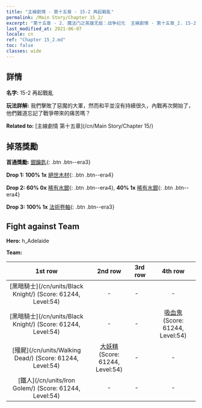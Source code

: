 ```yaml
---
title: "主線劇情 - 第十五章 - 15-2 再起戰亂"
permalink: /Main Story/Chapter 15_2/
excerpt: "第十五章 - 2. 魔法门之英雄无敌：战争纪元  主線劇情 - 第十五章_2. 15-2 再起戰亂"
last_modified_at: 2021-06-07
locale: cn
ref: "Chapter 15_2.md"
toc: false
classes: wide
---
```


## 詳情

 **名字:** 15-2 再起戰亂

 **玩法詳解:** 我們擊敗了惡魔的大軍，然而和平並沒有持續很久，內戰再次開始了，他們難道忘記了戰爭帶來的痛苦嗎？

 **Related to:** [主線劇情 第十五章](/cn/Main Story/Chapter 15/)

## 掉落獎勵

 **首通獎勵:** [銀鑰匙](/cn/Items/con_693/){: .btn .btn--era3}

 **Drop 1:** **100% 1x** [絕世木材](/cn/Items/mat_48/){: .btn .btn--era4}

 **Drop 2:** **60% 0x** [稀有水銀](/cn/Items/mat_42/){: .btn .btn--era4}, **40% 1x** [稀有水銀](/cn/Items/mat_42/){: .btn .btn--era4}

 **Drop 3:** **100% 1x** [法術卷軸](/cn/Items/con_694/){: .btn .btn--era3}


## Fight against Team
 **Hero:** h_Adelaide

 **Team:**


  | 1st row | 2nd row | 3rd row | 4th row |
  |:----:|:----:|:----|:----:|
  | [黑暗騎士](/cn/units/Black Knight/) (Score: 61244, Level:54)  | - | - | - |
  | [黑暗騎士](/cn/units/Black Knight/) (Score: 61244, Level:54)  | - | - | [吸血鬼](/cn/units/Vampire/) (Score: 61244, Level:54)  |
  | [殭屍](/cn/units/Walking Dead/) (Score: 61244, Level:54)  | [大妖精](/cn/units/Gremlin/) (Score: 61244, Level:54)  | - | - |
  | [鐵人](/cn/units/Iron Golem/) (Score: 61244, Level:54)  | - | - | - |


